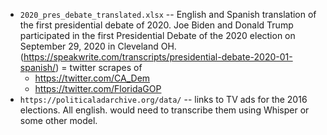 - `2020_pres_debate_translated.xlsx` -- English and Spanish translation of the first presidential debate of 2020. Joe Biden and Donald Trump participated in the first Presidential Debate of the 2020 election on September 29, 2020 in Cleveland OH. (https://speakwrite.com/transcripts/presidential-debate-2020-01-spanish/)
= twitter scrapes of
    - https://twitter.com/CA_Dem
    - https://twitter.com/FloridaGOP
- `https://politicaladarchive.org/data/` -- links to TV ads for the 2016 elections. All english. would need to transcribe them using Whisper or some other model.